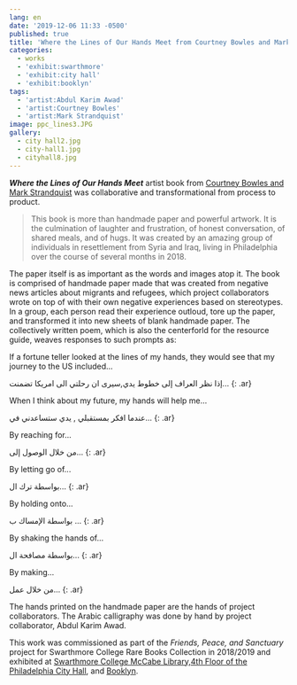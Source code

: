 ```yaml
---
lang: en
date: '2019-12-06 11:33 -0500'
published: true
title: 'Where the Lines of Our Hands Meet from Courtney Bowles and Mark Strandquist '
categories:
  - works
  - 'exhibit:swarthmore'
  - 'exhibit:city hall'
  - 'exhibit:booklyn'
tags:
  - 'artist:Abdul Karim Awad'
  - 'artist:Courtney Bowles'
  - 'artist:Mark Strandquist'
image: ppc_lines3.JPG
gallery:
  - city hall2.jpg
  - city-hall1.jpg
  - cityhall8.jpg
---
```

***Where the Lines of Our Hands Meet*** artist book from [Courtney Bowles and Mark Strandquist](http://peoplespaperco-op.weebly.com/) was collaborative and transformational from process to product.

> This book is more than handmade paper and powerful artwork. It is the culmination of laughter and frustration, of honest conversation, of shared meals, and of hugs. It was created by an amazing group of individuals in resettlement from Syria and Iraq, living in Philadelphia over the course of several months in 2018.

The paper itself is as important as the words and images atop it. The book is comprised of handmade paper made that was created from negative news articles about migrants and refugees, which project collaborators wrote on top of with their own negative experiences based on stereotypes. In a group, each person read their experience outloud, tore up the paper, and transformed it into new sheets of blank handmade paper. The collectively written poem, which is also the centerforld for the resource guide, weaves responses to such prompts as: 

If a fortune teller looked at the lines of my hands, they would see that my journey to the US included…

إذا نظر العراف إلى خطوط يدي,سيرى ان رحلتي الى امريكا تضمنت...
{: .ar}

When I think about my future, my hands will help me…

عندما افكر بمستقبلي , يدي ستساعدني في...
{: .ar}

By reaching for...

من خلال  الوصول إلى...
{: .ar}

By letting go of...

بواسطة ترك ال...
{: .ar}

By holding onto...

بواسطة الإمساك ب ...
{: .ar}

By shaking the hands of...

بواسطة مصافحة ال...
{: .ar}

By making...

من خلال عمل...
{: .ar}


The hands printed on the handmade paper are the hands of project collaborators. The Arabic calligraphy was done by hand by project collaborator, Abdul Karim Awad.

This work was commissioned as part of the _Friends, Peace, and Sanctuary_ project for Swarthmore College Rare Books Collection in 2018/2019 and exhibited at [Swarthmore College McCabe Library,](https://www.swarthmore.edu/libraries/mccabe-library)[4th Floor of the Philadelphia City Hall](https://creativephl.org/), and [Booklyn](http://booklyn.org/).

